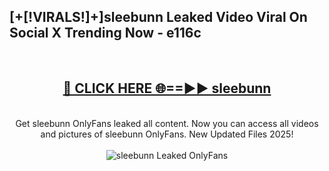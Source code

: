 <h2>[+[!VIRALS!]+]sleebunn Leaked Video Viral On Social X Trending Now - e116c</h2>
<br>
<div align="center">
<h2><a href="https://libra.edu.pl?sleebunn" rel="nofollow">🔴 CLICK HERE 🌐==►► sleebunn</a></h2>
<br>
Get sleebunn OnlyFans leaked all content. Now you can access all videos and pictures of sleebunn OnlyFans. New Updated Files 2025!
<br>
<br>
<a href="https://libra.edu.pl?sleebunn" rel="nofollow" data-target="animated-image.originalLink"><img src="https://i.ibb.co.com/WyWwxjT/player-gif2.gif" alt="sleebunn Leaked OnlyFans" style="max-width: 100%; display: inline-block;" data-target="animated-image.originalImage"></a>
</div>
<br>